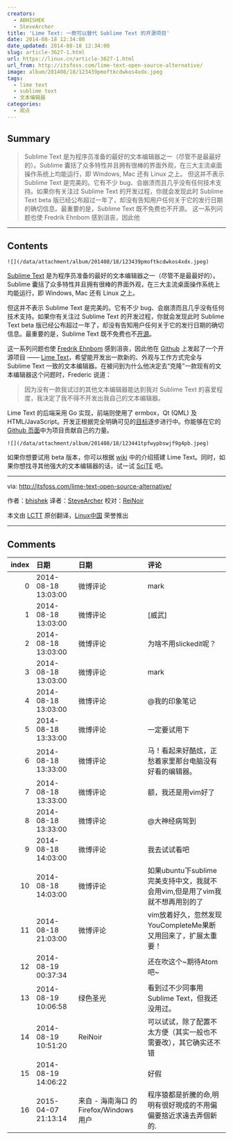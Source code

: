 ```yaml
---
creators:
  - ABHISHEK
  - SteveArcher
title: 'Lime Text: 一款可以替代 Sublime Text 的开源项目'
date: 2014-08-18 12:34:00
date_updated: 2014-08-18 12:34:00
slug: article-3627-1.html
url: https://linux.cn/article-3627-1.html
url_from: http://itsfoss.com/lime-text-open-source-alternative/
image: album/201408/18/123439pmoftkcdwkos4xdx.jpeg
tags:
  - lime text
  - sublime text
  - 文本编辑器
categories:
  - 观点
---
```


## Summary

> Sublime Text 是为程序员准备的最好的文本编辑器之一（尽管不是最最好的）。Sublime 囊括了众多特性并且拥有很棒的界面外观，在三大主流桌面操作系统上均能运行，即 Windows, Mac 还有 Linux 之上。 但这并不表示 Sublime Text 是完美的。它有不少 bug、会崩溃而且几乎没有任何技术支持。如果你有关注过 Sublime Text 的开发过程，你就会发现此时 Sublime Text beta 版已经公布超过一年了，却没有告知用户任何关于它的发行日期的确切信息。最重要的是，Sublime Text 既不免费也不开源。 这一系列问题也使 Fredrik Ehnbom 感到沮丧，因此他

***

<!-- more -->

## Contents

`![](/data/attachment/album/201408/18/123439pmoftkcdwkos4xdx.jpeg)`

[Sublime Text](http://www.sublimetext.com/) 是为程序员准备的最好的文本编辑器之一（尽管不是最最好的）。Sublime 囊括了众多特性并且拥有很棒的界面外观，在三大主流桌面操作系统上均能运行，即 Windows, Mac 还有 Linux 之上。

但这并不表示 Sublime Text 是完美的。它有不少 bug、会崩溃而且几乎没有任何技术支持。如果你有关注过 Sublime Text 的开发过程，你就会发现此时 Sublime Text beta 版已经公布超过一年了，却没有告知用户任何关于它的发行日期的确切信息。最重要的是，Sublime Text 既不免费也不[开源](http://itsfoss.com/category/open-source-software/)。

这一系列问题也使 [Fredrik Ehnbom](https://github.com/quarnster) 感到沮丧，因此他在 [Github](https://github.com/) 上发起了一个开源项目 —— [Lime Text](http://limetext.org/)，希望能开发出一款新的、外观与工作方式完全与 Sublime Text 一致的文本编辑器。在被问到为什么他决定去“克隆”一款现有的文本编辑器这个问题时，Frederic 说道：

> 
> 因为没有一款我试过的其他文本编辑器能达到我对 Sublime Text 的喜爱程度，我决定了我不得不开发出我自己的文本编辑器。
> 
> 
> 

Lime Text 的后端采用 Go 实现，前端则使用了 ermbox，Qt (QML) 及 HTML/JavaScript。开发正根据完全明确可见的[目标](https://github.com/limetext/lime/wiki/Goals)逐步进行中。你能够在它的 [Github 页面](https://github.com/limetext/lime/issues)中为项目贡献自己的力量。

`![](/data/attachment/album/201408/18/123441tpfwypbswjf9g4pb.jpeg)`

如果你想要试用 beta 版本，你可以根据 [wiki](https://github.com/limetext/lime/wiki/Building) 中的介绍搭建 Lime Text。同时，如果你想找寻其他强大的文本编辑器的话，试一试 [SciTE](http://itsfoss.com/scite-the-notepad-for-linux/) 吧。

---

via: <http://itsfoss.com/lime-text-open-source-alternative/>

作者：[bhishek](http://itsfoss.com/author/Abhishek/) 译者：[SteveArcher](https://github.com/SteveArcher) 校对：[ReiNoir](https://github.com/reinoir)

本文由 [LCTT](https://github.com/LCTT/TranslateProject) 原创翻译，[Linux中国](https://linux.cn/) 荣誉推出

***

## Comments

|   index | 日期                | 日期                                    | 评论                                                                         |
|--------:|:--------------------|:----------------------------------------|:-----------------------------------------------------------------------------|
|       0 | 2014-08-18 13:03:00 | 微博评论                                | mark                                                                         |
|       1 | 2014-08-18 13:03:00 | 微博评论                                | [威武]                                                                       |
|       2 | 2014-08-18 13:03:00 | 微博评论                                | 为啥不用slickedit呢？                                                        |
|       3 | 2014-08-18 13:03:00 | 微博评论                                | mark                                                                         |
|       4 | 2014-08-18 13:03:00 | 微博评论                                | @我的印象笔记                                                                |
|       5 | 2014-08-18 13:33:00 | 微博评论                                | 一定要试用下                                                                 |
|       6 | 2014-08-18 13:33:00 | 微博评论                                | 马！看起来好酷炫，正愁着家里那台电脑没有好看的编辑器。                       |
|       7 | 2014-08-18 13:33:00 | 微博评论                                | 额，我还是用vim好了                                                          |
|       8 | 2014-08-18 13:33:00 | 微博评论                                | @大神经病驾到                                                                |
|       9 | 2014-08-18 14:03:00 | 微博评论                                | 我去试试看吧                                                                 |
|      10 | 2014-08-18 14:03:00 | 微博评论                                | 如果ubuntu下sublime完美支持中文，我就不会用vim,但是用了vim我就不想再用别的了 |
|      11 | 2014-08-18 21:03:00 | 微博评论                                | vim放着好久，忽然发现YouCompleteMe果断又用回来了，扩展太重要！               |
|      12 | 2014-08-19 00:37:34 |                                         | 还在吹这个~期待Atom吧~                                                       |
|      13 | 2014-08-19 10:06:58 | 绿色圣光                                | 看到过不少同事用 Sublime Text，但我还没用过。                                |
|      14 | 2014-08-19 10:51:20 | ReiNoir                                 | 可以试试，除了配置不太方便（其实一般也不需要改），其它确实还不错             |
|      15 | 2014-08-19 14:06:22 |                                         | 好假                                                                         |
|      16 | 2015-04-07 21:13:14 | 来自 - 海南海口 的 Firefox/Windows 用户 | 程序猿都是折騰的命,明明有很好現成的不用偏偏要捨近求遠去弄個新的.             |
